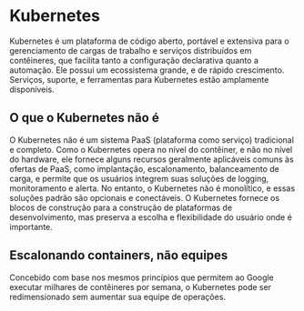 # Kubernetes

Kubernetes é um plataforma de código aberto, portável e extensiva para o gerenciamento de cargas de trabalho e serviços distribuídos em contêineres, que facilita tanto a configuração declarativa quanto a automação. Ele possui um ecossistema grande, e de rápido crescimento. Serviços, suporte, e ferramentas para Kubernetes estão amplamente disponíveis.

## O que o Kubernetes não é
O Kubernetes não é um sistema PaaS (plataforma como serviço) tradicional e completo. Como o Kubernetes opera no nível do contêiner, e não no nível do hardware, ele fornece alguns recursos geralmente aplicáveis comuns às ofertas de PaaS, como implantação, escalonamento, balanceamento de carga, e permite que os usuários integrem suas soluções de logging, monitoramento e alerta. No entanto, o Kubernetes não é monolítico, e essas soluções padrão são opcionais e conectáveis. O Kubernetes fornece os blocos de construção para a construção de plataformas de desenvolvimento, mas preserva a escolha e flexibilidade do usuário onde é importante.


## Escalonando containers, não equipes
Concebido com base nos mesmos princípios que permitem ao Google executar milhares de contêineres por semana, o Kubernetes pode ser redimensionado sem aumentar sua equipe de operações.